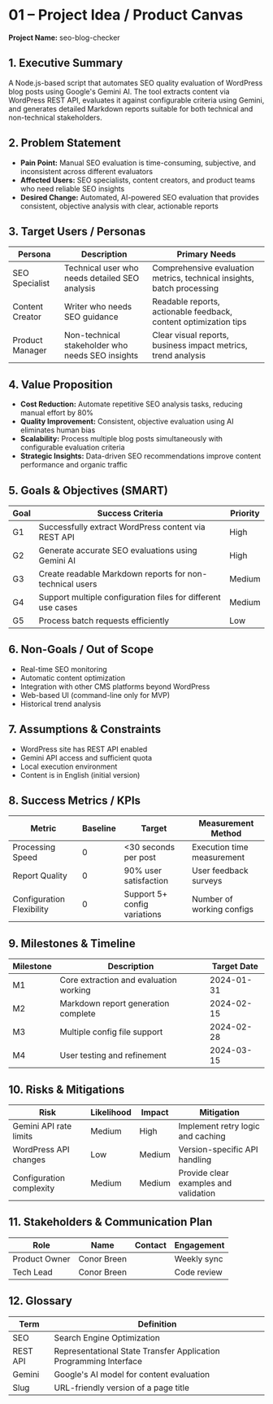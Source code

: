 # 01 – Project Idea / Product Canvas

**Project Name:** seo-blog-checker

## 1. Executive Summary

A Node.js-based script that automates SEO quality evaluation of WordPress blog posts using Google's Gemini AI. The tool extracts content via WordPress REST API, evaluates it against configurable criteria using Gemini, and generates detailed Markdown reports suitable for both technical and non-technical stakeholders.

## 2. Problem Statement

- **Pain Point:** Manual SEO evaluation is time-consuming, subjective, and inconsistent across different evaluators
- **Affected Users:** SEO specialists, content creators, and product teams who need reliable SEO insights
- **Desired Change:** Automated, AI-powered SEO evaluation that provides consistent, objective analysis with clear, actionable reports

## 3. Target Users / Personas

| Persona | Description | Primary Needs |
|---------|-------------|---------------|
| SEO Specialist | Technical user who needs detailed SEO analysis | Comprehensive evaluation metrics, technical insights, batch processing |
| Content Creator | Writer who needs SEO guidance | Readable reports, actionable feedback, content optimization tips |
| Product Manager | Non-technical stakeholder who needs SEO insights | Clear visual reports, business impact metrics, trend analysis |

## 4. Value Proposition

- **Cost Reduction:** Automate repetitive SEO analysis tasks, reducing manual effort by 80%
- **Quality Improvement:** Consistent, objective evaluation using AI eliminates human bias
- **Scalability:** Process multiple blog posts simultaneously with configurable evaluation criteria
- **Strategic Insights:** Data-driven SEO recommendations improve content performance and organic traffic

## 5. Goals & Objectives (SMART)

| Goal | Success Criteria | Priority |
|------|------------------|----------|
| G1 | Successfully extract WordPress content via REST API | High |
| G2 | Generate accurate SEO evaluations using Gemini AI | High |
| G3 | Create readable Markdown reports for non-technical users | Medium |
| G4 | Support multiple configuration files for different use cases | Medium |
| G5 | Process batch requests efficiently | Low |

## 6. Non-Goals / Out of Scope

- Real-time SEO monitoring
- Automatic content optimization
- Integration with other CMS platforms beyond WordPress
- Web-based UI (command-line only for MVP)
- Historical trend analysis

## 7. Assumptions & Constraints

- WordPress site has REST API enabled
- Gemini API access and sufficient quota
- Local execution environment
- Content is in English (initial version)

## 8. Success Metrics / KPIs

| Metric | Baseline | Target | Measurement Method |
|--------|----------|--------|-------------------|
| Processing Speed | 0 | <30 seconds per post | Execution time measurement |
| Report Quality | 0 | 90% user satisfaction | User feedback surveys |
| Configuration Flexibility | 0 | Support 5+ config variations | Number of working configs |

## 9. Milestones & Timeline

| Milestone | Description | Target Date |
|-----------|-------------|-------------|
| M1 | Core extraction and evaluation working | 2024-01-31 |
| M2 | Markdown report generation complete | 2024-02-15 |
| M3 | Multiple config file support | 2024-02-28 |
| M4 | User testing and refinement | 2024-03-15 |

## 10. Risks & Mitigations

| Risk | Likelihood | Impact | Mitigation |
|------|------------|--------|------------|
| Gemini API rate limits | Medium | High | Implement retry logic and caching |
| WordPress API changes | Low | Medium | Version-specific API handling |
| Configuration complexity | Medium | Medium | Provide clear examples and validation |

## 11. Stakeholders & Communication Plan

| Role | Name | Contact | Engagement |
|------|------|---------|------------|
| Product Owner | Conor Breen | | Weekly sync |
| Tech Lead | Conor Breen | | Code review |

## 12. Glossary

| Term | Definition |
|------|------------|
| SEO | Search Engine Optimization |
| REST API | Representational State Transfer Application Programming Interface |
| Gemini | Google's AI model for content evaluation |
| Slug | URL-friendly version of a page title |
